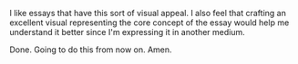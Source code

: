 I like essays that have this sort of visual appeal.
I also feel that crafting an excellent visual representing the core concept of the essay would help me understand it better since I'm expressing it in another medium.

Done. Going to do this from now on. Amen.